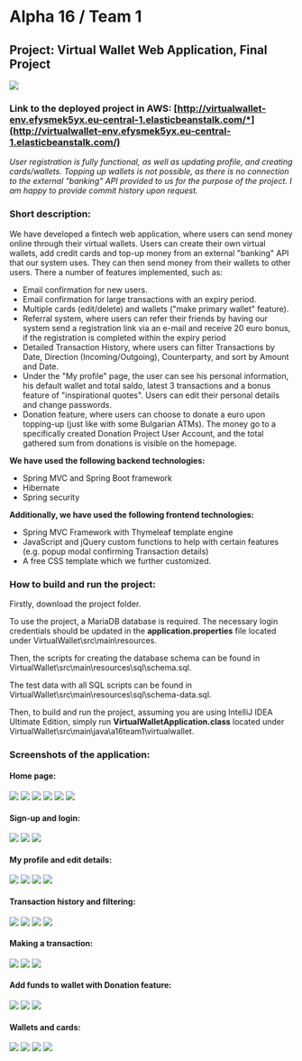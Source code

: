 # Alpha 16 / Team 1

## Project: Virtual Wallet Web Application, Final Project
![](application-screenshots/logo.PNG)

### Link to the deployed project in AWS: [http://virtualwallet-env.efysmek5yx.eu-central-1.elasticbeanstalk.com/*](http://virtualwallet-env.efysmek5yx.eu-central-1.elasticbeanstalk.com/)
*User registration is fully functional, as well as updating profile, and creating cards/wallets. Topping up wallets is not possible, as there is no connection to the external "banking" API provided to us for the purpose of the project.*
*I am happy to provide commit history upon request.*

### Short description: 
We have developed a fintech web application, where users can send money online through their virtual wallets. Users can create their own virtual wallets, add credit cards and top-up money from an external "banking" API that our system uses. They can then send money from their wallets to other users. There a number of features implemented, such as:
* Email confirmation for new users.
* Email confirmation for large transactions with an expiry period.
* Multiple cards (edit/delete) and wallets ("make primary wallet" feature).
* Referral system, where users can refer their friends by having our system send a registration link via an e-mail and receive 20 euro bonus, if the registration is completed within the expiry period
* Detailed Transaction History, where users can filter Transactions by Date, Direction (Incoming/Outgoing), Counterparty, and sort by Amount and Date.
* Under the "My profile" page, the user can see his personal information, his default wallet and total saldo, latest 3 transactions and a bonus feature of "inspirational quotes". Users can edit their personal details and change passwords. 
* Donation feature, where users can choose to donate a euro upon topping-up (just like with some Bulgarian ATMs). The money go to a specifically created Donation Project User Account, and the total gathered sum from donations is visible on the homepage.

**We have used the following backend technologies:**
* Spring MVC and Spring Boot framework
* Hibernate
* Spring security

**Additionally, we have used the following frontend technologies:**
* Spring MVC Framework with Thymeleaf template engine
* JavaScript and jQuery custom functions to help with certain features (e.g. popup modal confirming Transaction details)
* A free CSS template which we further customized.

### How to build and run the project:

Firstly, download the project folder. 

To use the project, a MariaDB database is required. The necessary login credentials should be updated in the **application.properties** file located under VirtualWallet\src\main\resources.

Then, the scripts for creating the database schema can be found in VirtualWallet\src\main\resources\sql\schema.sql.

The test data with all SQL scripts can be found in VirtualWallet\src\main\resources\sql\schema-data.sql.

Then, to build and run the project, assuming you are using IntelliJ IDEA Ultimate Edition, simply run **VirtualWalletApplication.class** located under VirtualWallet\src\main\java\a16team1\virtualwallet.

### Screenshots of the application:

#### Home page:
![](application-screenshots/home/1.PNG)
![](application-screenshots/home/2.PNG)
![](application-screenshots/home/3.PNG)
![](application-screenshots/home/4.PNG)
![](application-screenshots/home/5.PNG)
![](application-screenshots/home/6.PNG)

#### Sign-up and login:
![](application-screenshots/signup/1.PNG)
![](application-screenshots/signup/2.PNG)
![](application-screenshots/signup/3.PNG)

#### My profile and edit details:
![](application-screenshots/my-profile/1.PNG)
![](application-screenshots/my-profile/2.PNG)
![](application-screenshots/my-profile/3.PNG)
![](application-screenshots/my-profile/4.PNG)

#### Transaction history and filtering:
![](application-screenshots/transaction-history/1.PNG)
![](application-screenshots/transaction-history/2.PNG)
![](application-screenshots/transaction-history/3.PNG)
![](application-screenshots/transaction/7.PNG)

#### Making a transaction:
![](application-screenshots/transaction/1.PNG)
![](application-screenshots/transaction/2.PNG)
![](application-screenshots/transaction/3.PNG)

#### Add funds to wallet with Donation feature:
![](application-screenshots/transaction/4.PNG)
![](application-screenshots/transaction/5.PNG)
![](application-screenshots/transaction/6.PNG)

#### Wallets and cards:
![](application-screenshots/wallets/2.PNG)
![](application-screenshots/wallets/3.PNG)
![](application-screenshots/wallets/1.PNG)
![](application-screenshots/cards/1.PNG)
